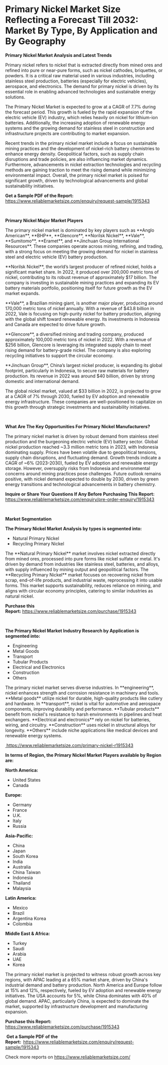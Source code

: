 <p><h1>Primary Nickel Market Size Reflecting a Forecast Till 2032: Market By Type, By Application and By Geography</h1></p><p><strong>Primary Nickel Market Analysis and Latest Trends</strong></p>
<p><p>Primary nickel refers to nickel that is extracted directly from mined ores and refined into pure or near-pure forms, such as nickel cathodes, briquettes, or powders. It is a critical raw material used in various industries, including stainless steel production, batteries (especially for electric vehicles), aerospace, and electronics. The demand for primary nickel is driven by its essential role in enabling advanced technologies and sustainable energy solutions.</p><p>The Primary Nickel Market is expected to grow at a CAGR of 7.7% during the forecast period. This growth is fueled by the rapid expansion of the electric vehicle (EV) industry, which relies heavily on nickel for lithium-ion batteries. Additionally, the increasing adoption of renewable energy systems and the growing demand for stainless steel in construction and infrastructure projects are contributing to market expansion.</p><p>Recent trends in the primary nickel market include a focus on sustainable mining practices and the development of nickel-rich battery chemistries to enhance energy density. Geopolitical factors, such as supply chain disruptions and trade policies, are also influencing market dynamics. Furthermore, advancements in nickel extraction technologies and recycling methods are gaining traction to meet the rising demand while minimizing environmental impact. Overall, the primary nickel market is poised for significant growth, driven by technological advancements and global sustainability initiatives.</p></p>
<p><strong>Get a Sample PDF of the Report:&nbsp;</strong> <a href="https://www.reliablemarketsize.com/enquiry/request-sample/1915343?utm_campaign=1939&utm_medium=2&utm_source=Github&utm_content=ia&utm_term=29012025&utm_id=primary-nickel">https://www.reliablemarketsize.com/enquiry/request-sample/1915343</a></p>
<p>&nbsp;</p>
<p><strong>Primary Nickel Major Market Players</strong></p>
<p><p>The primary nickel market is dominated by key players such as **Anglo American**, **BHP**, **Glencore**, **Norilsk Nickel**, **Vale**, **Sumitomo**, **Eramet**, and **Jinchuan Group International Resources**. These companies operate across mining, refining, and trading, with a strong focus on meeting the growing demand for nickel in stainless steel and electric vehicle (EV) battery production.</p><p>**Norilsk Nickel**, the world’s largest producer of refined nickel, holds a significant market share. In 2022, it produced over 200,000 metric tons of nickel, contributing to its robust revenue of approximately $17 billion. The company is investing in sustainable mining practices and expanding its EV battery materials portfolio, positioning itself for future growth as the EV market expands.</p><p>**Vale**, a Brazilian mining giant, is another major player, producing around 170,000 metric tons of nickel annually. With a revenue of $43.8 billion in 2022, Vale is focusing on high-purity nickel for battery production, aligning with the global shift toward renewable energy. Its investments in Indonesia and Canada are expected to drive future growth.</p><p>**Glencore**, a diversified mining and trading company, produced approximately 100,000 metric tons of nickel in 2022. With a revenue of $256 billion, Glencore is leveraging its integrated supply chain to meet rising demand for battery-grade nickel. The company is also exploring recycling initiatives to support the circular economy.</p><p>**Jinchuan Group**, China’s largest nickel producer, is expanding its global footprint, particularly in Indonesia, to secure raw materials for battery production. Its revenue in 2022 was around $40 billion, driven by strong domestic and international demand.</p><p>The global nickel market, valued at $33 billion in 2022, is projected to grow at a CAGR of 7% through 2030, fueled by EV adoption and renewable energy infrastructure. These companies are well-positioned to capitalize on this growth through strategic investments and sustainability initiatives.</p></p>
<p>&nbsp;</p>
<p><strong>What Are The Key Opportunities For Primary Nickel Manufacturers?</strong></p>
<p><p>The primary nickel market is driven by robust demand from stainless steel production and the burgeoning electric vehicle (EV) battery sector. Global nickel production reached ~3.3 million metric tons in 2023, with Indonesia dominating supply. Prices have been volatile due to geopolitical tensions, supply chain disruptions, and fluctuating demand. Growth trends indicate a CAGR of ~6% (2023-2030), fueled by EV adoption and renewable energy storage. However, oversupply risks from Indonesia and environmental concerns around mining practices pose challenges. Future outlook remains positive, with nickel demand expected to double by 2030, driven by green energy transitions and technological advancements in battery chemistry.</p></p>
<p><strong>Inquire or Share Your Questions If Any Before Purchasing This Report:</strong> <a href="https://www.reliablemarketsize.com/enquiry/pre-order-enquiry/1915343?utm_campaign=1939&utm_medium=2&utm_source=Github&utm_content=ia&utm_term=29012025&utm_id=primary-nickel">https://www.reliablemarketsize.com/enquiry/pre-order-enquiry/1915343</a></p>
<p>&nbsp;</p>
<p><strong>Market Segmentation</strong></p>
<p><strong>The Primary Nickel Market Analysis by types is segmented into:</strong></p>
<p><ul><li>Natural Primary Nickel</li><li>Recycling Primary Nickel</li></ul></p>
<p><p>The **Natural Primary Nickel** market involves nickel extracted directly from mined ores, processed into pure forms like nickel sulfate or metal. It's driven by demand from industries like stainless steel, batteries, and alloys, with supply influenced by mining output and geopolitical factors. The **Recycling Primary Nickel** market focuses on recovering nickel from scrap, end-of-life products, and industrial waste, reprocessing it into usable forms. This market supports sustainability, reduces reliance on mining, and aligns with circular economy principles, catering to similar industries as natural nickel.</p></p>
<p><strong>Purchase this Report:&nbsp;</strong><a href="https://www.reliablemarketsize.com/purchase/1915343?utm_campaign=1939&utm_medium=2&utm_source=Github&utm_content=ia&utm_term=29012025&utm_id=primary-nickel">https://www.reliablemarketsize.com/purchase/1915343</a></p>
<p>&nbsp;</p>
<p><strong>The Primary Nickel Market Industry Research by Application is segmented into:</strong></p>
<p><ul><li>Engineering</li><li>Metal Goods</li><li>Transport</li><li>Tubular Products</li><li>Electrical and Electronics</li><li>Construction</li><li>Others</li></ul></p>
<p><p>The primary nickel market serves diverse industries. In **engineering**, nickel enhances strength and corrosion resistance in machinery and tools. **Metal goods** utilize nickel for durable, high-quality products like cutlery and hardware. In **transport**, nickel is vital for automotive and aerospace components, improving durability and performance. **Tubular products** benefit from nickel's resistance to harsh environments in pipelines and heat exchangers. **Electrical and electronics** rely on nickel for batteries, wiring, and circuitry. **Construction** uses nickel in structural alloys for longevity. **Others** include niche applications like medical devices and renewable energy systems.</p></p>
<p><a href="https://www.reliablemarketsize.com/primary-nickel-r1915343?utm_campaign=1939&utm_medium=2&utm_source=Github&utm_content=ia&utm_term=29012025&utm_id=primary-nickel">&nbsp;https://www.reliablemarketsize.com/primary-nickel-r1915343</a></p>
<p><strong>In terms of Region, the Primary Nickel Market Players available by Region are:</strong></p>
<p>
    <p> <strong> North America: </strong>
        <ul>
            <li>United States</li>
            <li>Canada</li>
        </ul>
        </p> 
    <p> <strong> Europe: </strong>
        <ul>
            <li>Germany</li>
            <li>France</li>
            <li>U.K.</li>
            <li>Italy</li>
            <li>Russia</li>
        </ul>
        </p> 
    <p> <strong> Asia-Pacific: </strong>
        <ul>
            <li>China</li>
            <li>Japan</li>
            <li>South Korea</li>
            <li>India</li>
            <li>Australia</li>
            <li>China Taiwan</li>
            <li>Indonesia</li>
            <li>Thailand</li>
            <li>Malaysia</li>
        </ul>
        </p> 
    <p> <strong> Latin America: </strong>
        <ul>
            <li>Mexico</li>
            <li>Brazil</li>
            <li>Argentina Korea</li>
            <li>Colombia</li>
        </ul>
        </p> 
    <p> <strong> Middle East & Africa: </strong>
        <ul>
            <li>Turkey</li>
            <li>Saudi</li>
            <li>Arabia</li>
            <li>UAE</li>
            <li>Korea</li>
        </ul>
    </p>
    </p>
<p><p>The primary nickel market is projected to witness robust growth across key regions, with APAC leading at a 65% market share, driven by China's industrial demand and battery production. North America and Europe follow at 15% and 12%, respectively, fueled by EV adoption and renewable energy initiatives. The USA accounts for 5%, while China dominates with 40% of global demand. APAC, particularly China, is expected to dominate the market, supported by infrastructure development and manufacturing expansion.</p></p>
<p><strong>Purchase this Report: </strong><a href="https://www.reliablemarketsize.com/purchase/1915343?utm_campaign=1939&utm_medium=2&utm_source=Github&utm_content=ia&utm_term=29012025&utm_id=primary-nickel">https://www.reliablemarketsize.com/purchase/1915343</a></p>
<p>&nbsp;<strong>Get a Sample PDF of the Report:&nbsp;&nbsp;</strong><a href="https://www.reliablemarketsize.com/enquiry/request-sample/1915343?utm_campaign=1939&utm_medium=2&utm_source=Github&utm_content=ia&utm_term=29012025&utm_id=primary-nickel">https://www.reliablemarketsize.com/enquiry/request-sample/1915343</a></p>
<p><strong></strong></p>
<p>Check more reports on <a href="https://www.reliablemarketsize.com/?utm_campaign=1939&utm_medium=2&utm_source=Github&utm_content=ia&utm_term=29012025&utm_id=primary-nickel">https://www.reliablemarketsize.com/</a></p>